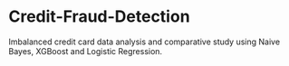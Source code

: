 # Credit-Fraud-Detection
Imbalanced credit card data analysis and comparative study using Naive Bayes, XGBoost and Logistic Regression.
